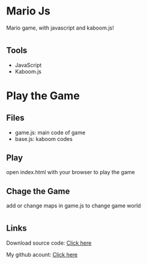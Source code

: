 # Mario Js
Mario game, with javascript and kaboom.js!


#
## Tools

- JavaScript
- Kaboom.js

#
# Play the Game

## Files
- game.js: main code of game
- base.js: kaboom codes

## Play
open index.html with your browser to play the game

## Chage the Game
add or change maps in game.js to change game world

#
## Links

Download source code: [Click here](https://github.com/dori-dev/mario-js/archive/refs/heads/main.zip)

My github acount: [Click here](https://github.com/dori-dev/)
